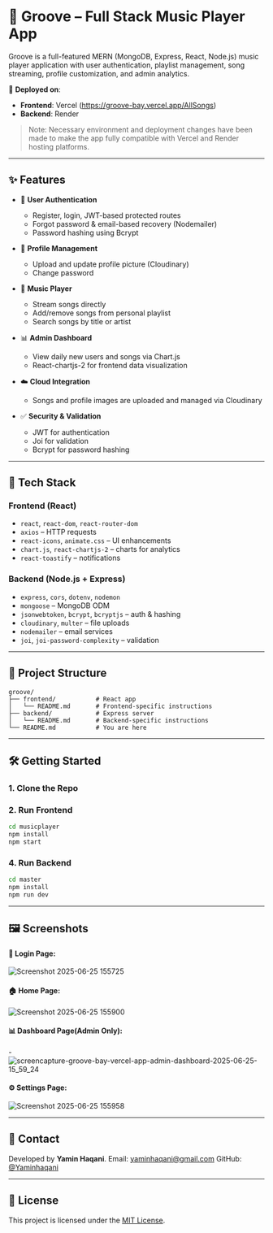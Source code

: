 # 🎵 Groove – Full Stack Music Player App

Groove is a full-featured MERN (MongoDB, Express, React, Node.js) music player application with user authentication, playlist management, song streaming, profile customization, and admin analytics.

🚀 **Deployed on**:

* **Frontend**: Vercel (https://groove-bay.vercel.app/AllSongs)
* **Backend**: Render

> Note: Necessary environment and deployment changes have been made to make the app fully compatible with Vercel and Render hosting platforms.

---

## ✨ Features

* 🔐 **User Authentication**

  * Register, login, JWT-based protected routes
  * Forgot password & email-based recovery (Nodemailer)
  * Password hashing using Bcrypt

* 🧑 **Profile Management**

  * Upload and update profile picture (Cloudinary)
  * Change password

* 🎵 **Music Player**

  * Stream songs directly
  * Add/remove songs from personal playlist
  * Search songs by title or artist

* 📊 **Admin Dashboard**

  * View daily new users and songs via Chart.js
  * React-chartjs-2 for frontend data visualization

* ☁️ **Cloud Integration**

  * Songs and profile images are uploaded and managed via Cloudinary

* ✅ **Security & Validation**

  * JWT for authentication
  * Joi for validation
  * Bcrypt for password hashing

---

## 🧩 Tech Stack

### Frontend (React)

* `react`, `react-dom`, `react-router-dom`
* `axios` – HTTP requests
* `react-icons`, `animate.css` – UI enhancements
* `chart.js`, `react-chartjs-2` – charts for analytics
* `react-toastify` – notifications

### Backend (Node.js + Express)

* `express`, `cors`, `dotenv`, `nodemon`
* `mongoose` – MongoDB ODM
* `jsonwebtoken`, `bcrypt`, `bcryptjs` – auth & hashing
* `cloudinary`, `multer` – file uploads
* `nodemailer` – email services
* `joi`, `joi-password-complexity` – validation

---

## 📂 Project Structure

```plaintext
groove/
├── frontend/           # React app
│   └── README.md       # Frontend-specific instructions
├── backend/            # Express server
│   └── README.md       # Backend-specific instructions
└── README.md           # You are here
```

---

## 🛠️ Getting Started

### 1. Clone the Repo

### 2. Run Frontend

```bash
cd musicplayer
npm install
npm start
```

### 4. Run Backend

```bash
cd master
npm install
npm run dev
```

---

## 🖼️ Screenshots

#### 🔐 Login Page:

![Screenshot 2025-06-25 155725](https://github.com/user-attachments/assets/e5680dec-694f-42ce-9e94-95bee8450172)


#### 🏠 Home Page:

![Screenshot 2025-06-25 155900](https://github.com/user-attachments/assets/c4c5d603-2bc4-4381-9419-cc399e677ab8)


#### 📊 Dashboard Page(Admin Only):

-![screencapture-groove-bay-vercel-app-admin-dashboard-2025-06-25-15_59_24](https://github.com/user-attachments/assets/5ce2027d-9239-4815-ba96-b3e03830e143)


#### ⚙️ Settings Page:
![Screenshot 2025-06-25 155958](https://github.com/user-attachments/assets/b91c613e-2b7d-43f7-b0f6-ee5297cc18d2)

---

## 📧 Contact

Developed by **Yamin Haqani**.
Email: [yaminhaqani@gmail.com](mailto:yaminhaqani@gmail.com)
GitHub: [@Yaminhaqani](https://github.com/Yaminhaqani)

---

## 📄 License

This project is licensed under the [MIT License](LICENSE).
